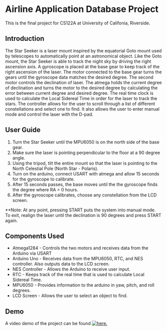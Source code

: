 # Airline Application Database Project

This is the final project for CS122A at University of Califonia, Riverside.

## Introduction 

The Star Seeker is a laser mount inspired by the equatorial Goto mount used by telescopes to automatically point at an astronomical object. Like the Goto mount, the Star Seeker is able to track the night sky by driving the right ascension axis. A gyroscope is placed at the base gear to keep track of the right ascension of the laser. The motor connected to the base gear turns the gears until the gyroscope data matches the desired degree. The second motor controls the declination of laser. The atmega holds the current degree of declination and turns the motor to the desired degree by calculating the error between current degree and desired degree. The real time clock is used to calculate the Local Sidereal Time in order for the laser to track the stars. The controller allows for the user to scroll through a list of different constellations and select one to find. It also allows the user to enter manual mode and control the laser with the D-pad. 

## User Guide
1. Turn the Star Seeker until the MPU6050 is on the north side of the base gear.
2. Make sure the laser is pointing perpendicular to the floor at a 90 degree angle.
3. Using the tripod, tilt the entire mount so that the laser is pointing to the North Celestial Pole (North Star - Polaris).
4. Turn on the arduino, connect USART with atmega and allow 15 seconds for the gyroscope to calibrate. 
5. After 15 seconds passes, the base moves until the the gyroscope finds the degree where RA = 0 hours.
6. After the gyroscope calibrates, choose any constellation from the LCD screen.

**Note: At any point, pressing START puts the system into manual mode. To exit, realign the laser until the declination is 90 degrees and press START again.

## Components Used

* Atmega1284 - Controls the two motors and receives data from the Arduino via USART
* Arduino Uno - Receives data from the MPU6050, RTC, and NES controller. Also outputs data to the LCD screen. 
* NES Controller - Allows the Arduino to receive user input.
* RTC - Keeps track of the real time that is used to calculate Local Sidereal Time.
* MPU6050 - Provides information to the arduino in yaw, pitch, and roll degrees. 
* LCD Screen - Allows the user to select an object to find. 

## Demo
A video demo of the project can be found [![here.](http://img.youtube.com/vi/mrKWNr8jOBU&t/0.jpg)](http://www.youtube.com/watch?v=mrKWNr8jOBU&t)
